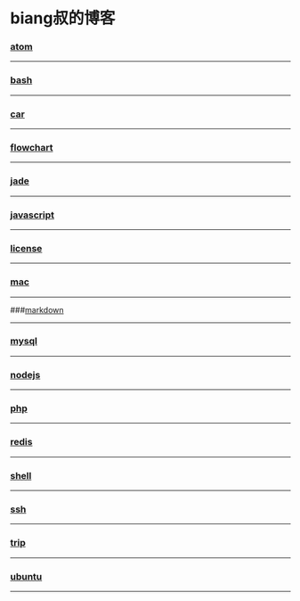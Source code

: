 biang叔的博客
===========

### [atom](atom/index)

---

### [bash](bash/index)

---

### [car](car/index)

---

### [flowchart](flowchart/index)

---

### [jade](jade/index)

---

### [javascript](javascript/index)

---

### [license](license/index)

---

### [mac](mac/index)

---

###[markdown](markdown/simple)

---

### [mysql](mysql/index)

---

### [nodejs](nodejs/index)

---

### [php](php/index)

---

### [redis](redis/index)

---

### [shell](shell/index)

---

### [ssh](ssh/index)

---

### [trip](trip/index)

---

### [ubuntu](ubuntu/index)

---
